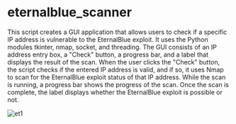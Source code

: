 # eternalblue_scanner

This script creates a GUI application that allows users to check if a specific IP address is vulnerable to the EternalBlue exploit. It uses the Python modules tkinter, nmap, socket, and threading. The GUI consists of an IP address entry box, a "Check" button, a progress bar, and a label that displays the result of the scan. When the user clicks the "Check" button, the script checks if the entered IP address is valid, and if so, it uses Nmap to scan for the EternalBlue exploit status of that IP address. While the scan is running, a progress bar shows the progress of the scan. Once the scan is complete, the label displays whether the EternalBlue exploit is possible or not.


![et1](https://user-images.githubusercontent.com/128103079/226227399-7d722e1c-87fe-4357-9edd-4259df43f523.jpg)
